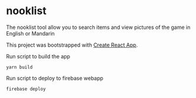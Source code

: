 # nooklist
The nooklist tool allow you to search items and view pictures of the game in English or Mandarin

This project was bootstrapped with [Create React App](https://github.com/facebook/create-react-app).

Run script to build the app
```
yarn build
```

Run script to deploy to firebase webapp
```
firebase deploy
```
